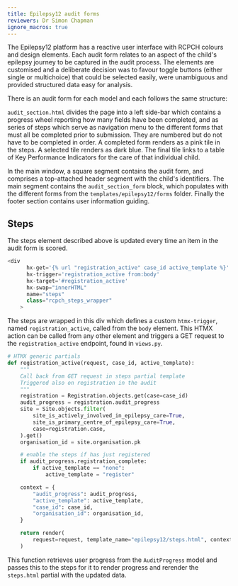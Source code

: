 ```yaml
---
title: Epilepsy12 audit forms
reviewers: Dr Simon Chapman
ignore_macros: true
---
```


The Epilepsy12 platform has a reactive user interface with RCPCH colours and design elements. Each audit form relates to an aspect of the child's epilepsy journey to be captured in the audit process. The elements are customised and a deliberate decision was to favour toggle buttons (either single or multichoice) that could be selected easily, were unambiguous and provided structured data easy for analysis.

There is an audit form for each model and each follows the same structure:

```audit_section.html``` divides the page into a left side-bar which contains a progress wheel reporting how many fields have been completed, and as series of steps which serve as navigation menu to the different forms that must all be completed prior to submission. They are numbered but do not have to be completed in order. A completed form renders as a pink tile in the steps. A selected tile renders as dark blue. The final tile links to a table of Key Performance Indicators for the care of that individual child.

In the main window, a square segment contains the audit form, and comprises a top-attached header segment with the child's identifiers. The main segment contains the ```audit_section_form``` block, which populates with the different forms from the ```templates/epilepsy12/forms``` folder. Finally the footer section contains user information guiding.

## Steps

The steps element described above is updated every time an item in the audit form is scored.

```python
<div
      hx-get='{% url "registration_active" case_id active_template %}'
      hx-trigger='registration_active from:body'
      hx-target='#registration_active'
      hx-swap="innerHTML"
      name="steps"
      class="rcpch_steps_wrapper"
    >
```

The steps are wrapped in this div which defines a custom ```htmx-trigger```, named ```registration_active```, called from the ```body``` element. This HTMX action can be called from any other element and triggers a GET request to the ```registration_active``` endpoint, found in ```views.py```.

```python
# HTMX generic partials
def registration_active(request, case_id, active_template):
    """
    Call back from GET request in steps partial template
    Triggered also on registration in the audit
    """
    registration = Registration.objects.get(case=case_id)
    audit_progress = registration.audit_progress
    site = Site.objects.filter(
        site_is_actively_involved_in_epilepsy_care=True,
        site_is_primary_centre_of_epilepsy_care=True,
        case=registration.case,
    ).get()
    organisation_id = site.organisation.pk

    # enable the steps if has just registered
    if audit_progress.registration_complete:
        if active_template == "none":
            active_template = "register"

    context = {
        "audit_progress": audit_progress,
        "active_template": active_template,
        "case_id": case_id,
        "organisation_id": organisation_id,
    }

    return render(
        request=request, template_name="epilepsy12/steps.html", context=context
    )
```

This function retrieves user progress from the ```AuditProgress``` model and passes this to the steps for it to render progress and rerender the ```steps.html``` partial with the updated data.
